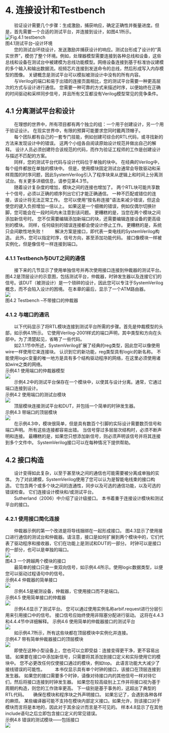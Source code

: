 # 4. 连接设计和Testbench  
　　验证设计需要几个步骤：生成激励，捕获响应，确定正确性并衡量进度。但是，首先需要一个合适的测试平台，并连接到设计，如图4.1所示。
![Fig.4.1  testbench](../figures/chapter-04_2021-02-08-00-51-22.png)   
图4.1测试平台–设计环境   
　　您的测试台环绕设计，发送激励并捕获设计的响应。测试台形成了设计的“真实世界”，模仿了整个环境。例如，处理器模型需要连接到各种总线和设备，这些总线和设备在测试台中被建模为总线功能模型。网络设备连接到基于标准协议建模的多个输入和输出数据流。视频芯片连接到发送命令的总线，然后形成写入内存模型的图像。 关键概念是测试平台可以模拟被测设计中没有的所有内容。  
　　与Verilog的端口和易于出错的连接页面相比，您的测试平台需要一种更高层次的方式与设计进行通信。 您需要一种可靠的方式来描述时序，以便始终在正确的时间驱动和采样同步信号，并且所有交互都没有Verilog模型常见的竞争条件。    

## 4.1 分离测试平台和设计　　　　　　　　　
　　在理想的世界中，所有项目都有两个独立的组：一个用于创建设计，另一个用于验证设计。 在现实世界中，有限的预算可能要求您同时戴两顶帽子。    
　　每个团队都有自己的一套专门技能，例如创建可综合的RTL代码，或寻找新的方法来发现设计中的错误。 这两个小组各自阅读原始设计规范并做出自己的解释。 设计人员必须创建符合该规范的代码，而作为验证工程师的工作是创建设计与描述不匹配的方案。   
　　同样，您的测试平台代码与设计代码位于单独的块中。 在经典的Verilog中，每个组件都放在单独的模块中。 但是，使用模块固定测试台通常会导致驱动和采样周围的时序问题，因此SystemVerilog引入了程序块来从逻辑上和时间上分离测试台。有关更多详细信息，请参见第4.3节。  
　　随着设计复杂度的增加，模块之间的连接也增加了。
两个RTL块可能共享数十个信号，必须以正确的顺序列出它们才能正确通信。 一种不匹配或错位的连接，该设计将无法正常工作。 您可以使用“按名称连接”语法来减少错误，但这会使您的键入负担增加一倍以上。 如果这是一个细微的错误，例如仅偶尔切换针脚，您可能会在一段时间内未注意到该问题。 更糟糕的是，当您在两个模块之间添加新信号时。 您不仅需要编辑添加新端口的块，还需要编辑连接设备的更高级别的模块。 同样，任何级别的错误连接都会使设计停止工作。 更糟糕的是，系统只会间歇性地失败！
　　解决方案是接口，即代表一束电线的SystemVerilog构造。 此外，您可以指定时序，信号方向，甚至添加功能代码。 接口像模块一样被实例化，但是像信号一样连接到端口。  
### 4.1.1 Testbench与DUT之间的通信  
　　接下来的几节显示了使用单独信号并再次使用接口连接到仲裁器的测试平台。 图4.2是顶层设计的示意图，包括测试平台，仲裁器，时钟发生器以及连接它们的信号。该DUT（被测设计）是一个琐碎的设计，因此您可以专注于SystemVerilog概念，而不会陷入设计的困境。 在本章的最后，显示了一个ATM路由器。  
![](../figures/chapter-04_2021-02-18-16-13-47.png)  
图4.2 Testbench –不带接口的仲裁器   
### 4.1.2 与端口的通讯 
　　以下代码显示了将RTL模块连接到测试平台所需的步骤。首先是仲裁模型的头部，如示例4.1所示。 它使用Verilog-2001样式的端口声明，其中类型和方向在头部中。为了清楚起见，省略了一些代码。  
　　如2.1.1节中所述，SystemVerilog扩展了经典的reg类型，因此您可以像使用wire一样使用它来连接块。 认识到它的新功能，reg类型具有logic的新名称。 不能使用logic变量的唯一地方是具有多个结构驱动程序的网络，在这里必须使用诸如wire之类的网络。  
示例4.1 使用端口的仲裁器模型  
![](../figures/chapter-04_2021-02-18-16-41-20.png)  
　　示例4.2中的测试平台保存在一个模块中，以使其与设计分离。通常，它通过端口连接到设计。    
示例4.2 使用端口的测试台模块  
![](../figures/chapter-04_2021-02-18-16-47-05.png)  
　　顶层模块连接测试平台和DUT，并包括一个简单的时钟发生器。  
示例4.3 带端口的顶层模块  
![](../figures/chapter-04_2021-02-18-16-53-50.png)  
　　在示例4.3中，模块很简单，但是具有数百个引脚的实际设计需要数页信号和端口声明。 所有这些连接都容易出错。 当信号穿过多层层次结构时，必须不断声明和连接。 最糟糕的是，如果您只想添加新信号，则必须声明该信号并将其连接到多个文件中。  SystemVerilog接口可以在每种情况下提供帮助。  
## 4.2 接口构造  
　　设计变得如此复杂，以至于甚至块之间的通信也可能需要被分离成单独的实体。 为了对此建模，SystemVerilog使用了您可以认为是智能电线束的接口构造。 它包含两个或多个块之间的连通性，同步以及可选的通信功能，以及可选的错误检查。 它们连接设计模块和/或测试平台。  
　　Sutherland（2006）中介绍了设计级接口。 本书着重于连接设计模块和测试平台的接口。  
### 4.2.1 使用接口简化连接  
　　仲裁器示例的第一个改进是将导线捆绑在一起形成接口。 图4.3显示了使用接口进行通信的测试台和仲裁器。请注意，接口是如何扩展到两个模块中的，它们代表了驱动程序和接收器，它们在功能上是测试和DUT的一部分。 时钟可以是接口的一部分，也可以是单独的端口。  
![](../figures/chapter-04_2021-02-18-17-03-58.png)  
图4.3 一个跨越两个模块的接口  
　　最简单的接口只是一束双向信号，如示例4.4所示。使用logic数据类型，以便您可以驱动过程语句中的信号。  
示例4.4 仲裁器的简单接口  
![](../figures/chapter-04_2021-02-18-17-07-31.png)  
　　示例4.5是被测设备，仲裁器，它使用接口而不是端口。  
示例4.5 使用简单接口的仲裁器  
![](../figures/chapter-04_2021-02-18-17-10-38.png)  
　　示例4.6显示了测试平台。 您可以通过使用实例名称arbif.request进行分层引用来引用接口中的信号。 接口信号应始终使用非阻塞分配进行驱动。 这将在4.4.3和4.4.4节中详细解释。 
示例4.6 使用简单的仲裁器接口的测试平台  
![](../figures/chapter-04_2021-02-18-17-15-29.png)  
　　如示例4.7所示，所有这些块都在顶层模块中实例化并连接。  
示例4.7 带有简单仲裁器接口的顶层模块  
![](../figures/chapter-04_2021-02-18-17-19-07.png)  
　　即使在这种小型设备上，您也可以立即受益：连接变得更干净，更不容易出错。 如果要在接口中添加新信号，只需要将其添加到接口定义和实际使用它的模块中。 您不必更改任何仅使接口通过的模块，例如top。 此语言功能大大减少了接线错误的可能性。
　　本书仅显示具有单个时钟的接口，该接口在顶层连接到发生器。 如果您的接口需要多个时钟，请像对待接口内的其他信号一样对待它们，然后将接口连接到时钟发生器。 如果您在较高级别上工作并将接口视为基于周期的构造，则您的工作效率更高。 下一级别是基于事务的，这超出了典型的RTL代码。　　确保在模块和程序块之外声明接口。 如果忘记了，会遇到各种各样的麻烦。 某些编译器可能不支持在模块内部定义接口。如果允许，则该接口对于模块而言将是本地的，因此对于其余设计而言是不可见的。 样本4.8显示了在其他include语句之后立即包含接口定义的常见错误。  
示例4.8 错误的测试模块——包括接口  
![](../figures/chapter-04_2021-02-18-17-28-26.png)  

